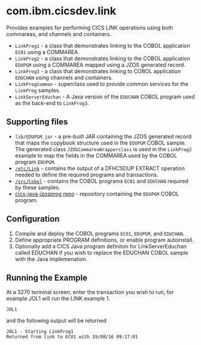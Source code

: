 com.ibm.cicsdev.link
===

Provides examples for performing CICS LINK operations using both commareas, and channels and containers.

* `LinkProg1` - a class that demonstrates linking to the COBOL application `EC01` using a COMMAREA.
* `LinkProg2` - a class that demonstrates linking to the COBOL application `EDUPGM` using a COMMAREA mapped using a JZOS generated record.
* `LinkProg3` - a class that demonstrates linking to COBOL application `EDUCHAN` using channels and containers.  
* `LinkProgCommon` - superclass used to provide common services for the `LinkProg` samples.  
* `LinkServerEduchan` - A Java version of the `EDUCHAN` COBOL program used as the back-end to `LinkProg3`.     


## Supporting files

* `lib/EDUPGM.jar` - a pre-built JAR containing the JZOS generated record that maps the copybook structure used in the `EDUPGM` COBOL sample. The generated class `JZOSCommareaWrapperclass` is used in the `LinkProg2` example to map the fields in the COMMAREA used by the COBOL program `EDUPGM`. 
* [`/etc/Link`](../../etc/Link) - contains the output of a DFHCSDUP EXTRACT operation needed to define the required programs and transactions.
* [`/src/Cobol`](../../src/Cobol) - contains the COBOL programs `EC01` and `EDUCHAN` required by these samples.
* [cics-java-jzosprog repo](https://github.com/cicsdev/cics-java-jzosprog/tree/master/src/Cobol) - repository containing the `EDUPGM` COBOL program.


## Configuration

1. Compile and deploy the COBOL programs `EC01`, `EDUPGM`, and `EDUCHAN`.
1. Define appropriate PROGRAM definitions, or enable program autoinstall.  
1. Optionally add a CICS Java program definiton for LinkServerEduchan called EDUCHAN if you wish to replace the EDUCHAN COBOL sample with the Java implemenation. 


## Running the Example

At a 3270 terminal screen, enter the transaction you wish to run, for example JOL1 will run the LINK example 1. 

    JOL1

and the following output will be returned 

    JOL1 - Starting LinkProg1                         
    Returned from link to EC01 with 19/08/16 09:17:01 

